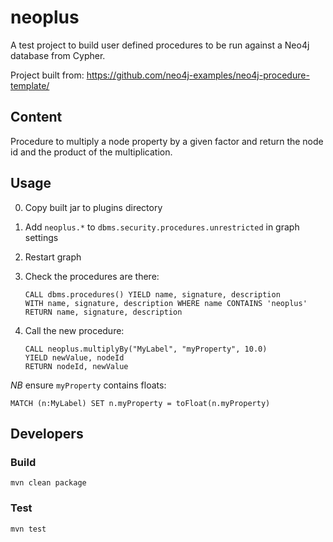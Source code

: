 # neoplus

A test project to build user defined procedures to be run against a Neo4j database from Cypher.

Project built from: https://github.com/neo4j-examples/neo4j-procedure-template/

## Content

Procedure to multiply a node property by a given factor and return the node id and the product of the multiplication.

## Usage

0. Copy built jar to plugins directory
0. Add `neoplus.*` to `dbms.security.procedures.unrestricted` in graph settings
0. Restart graph
0. Check the procedures are there:

       CALL dbms.procedures() YIELD name, signature, description
       WITH name, signature, description WHERE name CONTAINS 'neoplus'
       RETURN name, signature, description
       
0. Call the new procedure:

       CALL neoplus.multiplyBy("MyLabel", "myProperty", 10.0) 
       YIELD newValue, nodeId 
       RETURN nodeId, newValue
 
 *NB* ensure `myProperty` contains floats:
 
    MATCH (n:MyLabel) SET n.myProperty = toFloat(n.myProperty)


## Developers

### Build

    mvn clean package

### Test

    mvn test
    
    